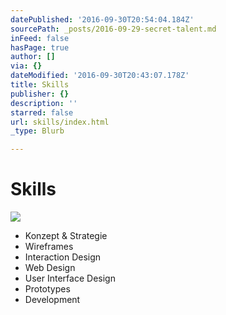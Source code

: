 ```yaml
---
datePublished: '2016-09-30T20:54:04.184Z'
sourcePath: _posts/2016-09-29-secret-talent.md
inFeed: false
hasPage: true
author: []
via: {}
dateModified: '2016-09-30T20:43:07.178Z'
title: Skills
publisher: {}
description: ''
starred: false
url: skills/index.html
_type: Blurb

---
```

# Skills
![](https://the-grid-user-content.s3-us-west-2.amazonaws.com/b7931f0f-cb57-488a-a739-fe4bbedb25ae.gif)

* Konzept & Strategie
* Wireframes
* Interaction Design
* Web Design
* User Interface Design
* Prototypes
* Development